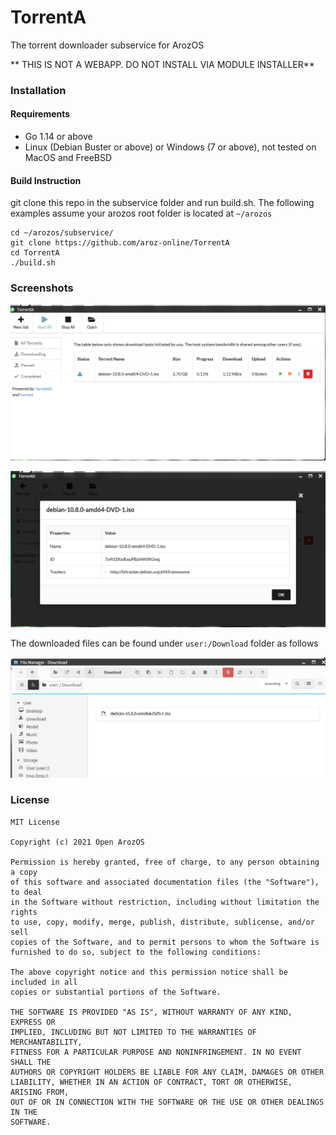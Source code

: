 # TorrentA
The torrent downloader subservice for ArozOS



** THIS IS NOT A WEBAPP. DO NOT INSTALL VIA MODULE INSTALLER**

### Installation
#### Requirements
- Go 1.14 or above
- Linux (Debian Buster or above) or Windows (7 or above), not tested on MacOS and FreeBSD


#### Build Instruction
git clone this repo in the subservice folder and run build.sh. The following examples assume your arozos root folder is located at ```~/arozos```

```
cd ~/arozos/subservice/
git clone https://github.com/aroz-online/TorrentA
cd TorrentA
./build.sh
```



### Screenshots

![](./img/1.png)



![](./img/2.png)



The downloaded files can be found under ```user:/Download``` folder as follows

![](./img/3.png)



### License

```
MIT License

Copyright (c) 2021 Open ArozOS

Permission is hereby granted, free of charge, to any person obtaining a copy
of this software and associated documentation files (the "Software"), to deal
in the Software without restriction, including without limitation the rights
to use, copy, modify, merge, publish, distribute, sublicense, and/or sell
copies of the Software, and to permit persons to whom the Software is
furnished to do so, subject to the following conditions:

The above copyright notice and this permission notice shall be included in all
copies or substantial portions of the Software.

THE SOFTWARE IS PROVIDED "AS IS", WITHOUT WARRANTY OF ANY KIND, EXPRESS OR
IMPLIED, INCLUDING BUT NOT LIMITED TO THE WARRANTIES OF MERCHANTABILITY,
FITNESS FOR A PARTICULAR PURPOSE AND NONINFRINGEMENT. IN NO EVENT SHALL THE
AUTHORS OR COPYRIGHT HOLDERS BE LIABLE FOR ANY CLAIM, DAMAGES OR OTHER
LIABILITY, WHETHER IN AN ACTION OF CONTRACT, TORT OR OTHERWISE, ARISING FROM,
OUT OF OR IN CONNECTION WITH THE SOFTWARE OR THE USE OR OTHER DEALINGS IN THE
SOFTWARE.
```


